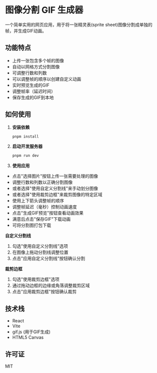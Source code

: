 # 图像分割 GIF 生成器

一个简单实用的网页应用，用于将一张精灵表(sprite sheet)图像分割成单独的帧，并生成GIF动画。

## 功能特点

- 上传一张包含多个帧的图像
- 自动以网格方式分割图像
- 可调整行数和列数
- 可以调整帧的顺序以创建自定义动画
- 实时预览生成的GIF
- 调整帧率（延迟时间）
- 保存生成的GIF到本地

## 如何使用

1. **安装依赖**

   ```bash
   pnpm install
   ```

2. **启动开发服务器**

   ```bash
   pnpm run dev
   ```

3. **使用应用**

- 点击"选择图片"按钮上传一张需要处理的图像
- 调整行数和列数以正确分割图像
- 或者选择"使用自定义分割线"来手动划分图像
- 或者选择"使用裁剪边框"来裁剪图像的特定区域
- 使用上下箭头调整帧的顺序
- 调整帧延迟（毫秒）控制动画速度
- 点击"生成GIF预览"按钮查看动画效果
- 满意后点击"保存GIF"下载动画
- 可将分割图打包下载

**自定义分割线**
1. 勾选"使用自定义分割线"选项
2. 在图像上拖动分割线调整位置
3. 点击"应用自定义分割线"按钮确认分割

**裁剪边框**

1. 勾选"使用裁剪边框"选项
2. 通过拖动边框的边缘或角落调整裁剪区域
3. 点击"应用裁剪边框"按钮确认裁剪

## 技术栈

- React
- Vite
- gif.js (用于GIF生成)
- HTML5 Canvas

## 许可证

MIT
